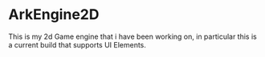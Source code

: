 # ArkEngine2D
This is my 2d Game engine that i have been working on, in particular this is a current build that supports UI Elements.
